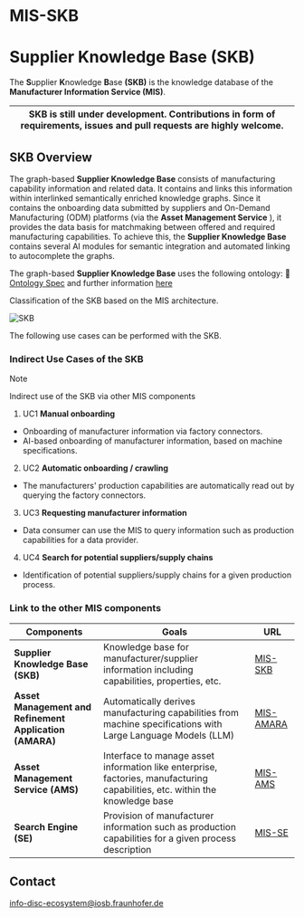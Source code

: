 # MIS-SKB

# Supplier Knowledge Base (SKB)

The **S**upplier **K**nowledge **B**ase **(SKB)** is the knowledge database of the **Manufacturer Information Service (MIS)**.

| SKB is still under development. Contributions in form of requirements, issues and pull requests are highly welcome. |
|-----------------------------|

## SKB Overview

The graph-based **Supplier Knowledge Base** consists of manufacturing capability information and related data. 
It contains and links this information within interlinked semantically enriched knowledge graphs. 
Since it contains the onboarding data submitted by suppliers and On-Demand Manufacturing (ODM) platforms (via the **Asset Management Service** ), it provides the data basis for matchmaking between offered and required manufacturing capabilities. 
To achieve this, the **Supplier Knowledge Base** contains several AI modules for semantic integration and automated linking to autocomplete the graphs.

The graph-based **Supplier Knowledge Base** uses the following ontology: :blue_book: [Ontology Spec](https://www.smartfactoryweb.de/docs/models/SFW_Ontology_Spec_1.0.pdf) and further information [here](https://eclipse-tractusx.github.io/docs-kits/kits/Manufacturing%20as%20a%20Service%20Kit/Software%20Development%20View/Architecture%20Manufacturing%20as%20a%20Service%20Kit#531-supplier-knowledge-base)

Classification of the SKB based on the MIS architecture.

![SKB](/../main/docs/src/images/SKB.PNG)


The following use cases can be performed with the SKB.

### Indirect Use Cases of the SKB
> [!NOTE]
> Indirect use of the SKB via other MIS components
1. UC1 **Manual onboarding**
- Onboarding of manufacturer information via factory connectors.
- AI-based onboarding of manufacturer information, based on machine specifications.
2. UC2 **Automatic onboarding / crawling**
- The manufacturers' production capabilities are automatically read out by querying the factory connectors.
3. UC3 **Requesting manufacturer information**
- Data consumer can use the MIS to query information such as production capabilities for a data provider.
4. UC4 **Search for potential suppliers/supply chains**
- Identification of potential suppliers/supply chains for a given production process.

### Link to the other MIS components

| Components    | Goals         | URL           |
| ------------- | ------------- | ------------- |
| **Supplier Knowledge Base (SKB)** | Knowledge base for manufacturer/supplier information including capabilities, properties, etc. | [MIS-SKB](https://github.com/FraunhoferIOSB/MIS-SKB)  |
| **Asset Management and Refinement Application (AMARA)**  | Automatically derives manufacturing capabilities from machine specifications with Large Language Models (LLM)  | [MIS-AMARA](https://github.com/FraunhoferIOSB/MIS-AMARA) |
| **Asset Management Service (AMS)**  | Interface to manage asset information like enterprise, factories, manufacturing capabilities, etc. within the knowledge base |[MIS-AMS](https://github.com/FraunhoferIOSB/MIS-AMS)  |
| **Search Engine (SE)**  | Provision of manufacturer information such as production capabilities for a given process description  | [MIS-SE](https://github.com/FraunhoferIOSB/MIS-SE)  |

## Contact

info-disc-ecosystem@iosb.fraunhofer.de
